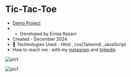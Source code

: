 # Tic-Tac-Toe


- [Demo Project](https://ermiarzv.github.io/Tic-Tac-Toe/
)
- - Developed by Ermia Razavi
- Created - December 2024
- 🤖 Technologies Used - Html , css(Tailwind) ,JavaScript
- How to reach me : with my
[instagram](https://www.instagram.com/ermia_razavi.dev) and
[linkedin](https://www.linkedin.com/in/ermia-razavi-a611312a3/)


![pic1](https://github.com/user-attachments/assets/446e43c6-299d-42d2-abf5-2a0aa753b4e9)

![pic1](https://github.com/user-attachments/assets/446e43c6-299d-42d2-abf5-2a0aa753b4e9)
